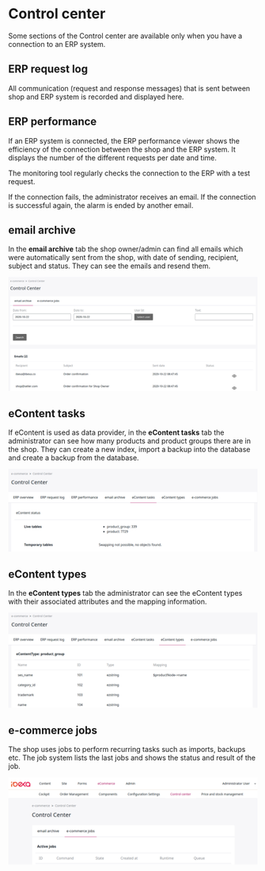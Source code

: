 # Control center

Some sections of the Control center are available only when you have a connection to an ERP system.

## ERP request log

All communication (request and response messages) that is sent between shop and ERP system is recorded and displayed here.

## ERP performance

If an ERP system is connected, the ERP performance viewer shows the efficiency of the connection between the shop and the ERP system.
It displays the number of the different requests per date and time.

The monitoring tool regularly checks the connection to the ERP with a test request.

If the connection fails, the administrator receives an email.
If the connection is successful again, the alarm is ended by another email.

## email archive

In the **email archive** tab the shop owner/admin can find all emails which were automatically sent from the shop,
with date of sending, recipient, subject and status. They can see the emails and resend them.

![](img/email_archive.png)

## eContent tasks

If eContent is used as data provider, in the **eContent tasks** tab the administrator can see how many products and product groups there are in the shop.
They can create a new index, import a backup into the database and create a backup from the database.

![](img/econtent.png)

## eContent types

In the **eContent types** tab the administrator can see the eContent types with their associated attributes and the mapping information.

![](img/econtent_types.png)

## e-commerce jobs

The shop uses jobs to perform recurring tasks such as imports, backups etc.
The job system lists the last jobs and shows the status and result of the job.

![](img/ecommerce_jobs.png)
